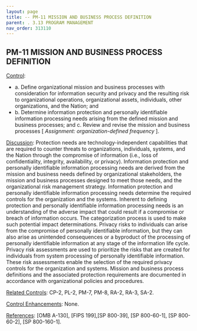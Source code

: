 ```yaml
---
layout: page
title: -- PM-11 MISSION AND BUSINESS PROCESS DEFINITION 
parent: . 3.13 PROGRAM MANAGEMENT 
nav_order: 313110 
---
```


## PM-11 MISSION AND BUSINESS PROCESS DEFINITION

<ins>Control</ins>:

* a. Define organizational mission and business processes with consideration for information security and privacy and the resulting risk to organizational operations, organizational assets, individuals, other organizations, and the Nation; and
* b. Determine information protection and personally identifiable information processing needs arising from the defined mission and business processes; and
c. Review and revise the mission and business processes [ _Assignment: organization-defined frequency_ ].

<ins>Discussion</ins>: Protection needs are technology-independent capabilities that are required to counter threats to organizations, individuals, systems, and the Nation through the compromise of information (i.e., loss of confidentiality, integrity, availability, or privacy). Information protection and personally identifiable information processing needs are derived from the mission and business needs defined by organizational stakeholders, the mission and business processes designed to meet those needs, and the organizational risk management strategy. Information protection and personally identifiable information processing needs determine the required controls for the organization and the systems. Inherent to defining protection and personally identifiable information processing needs is an understanding of the adverse impact that could result if a compromise or breach of information occurs. The categorization process is used to make such potential impact determinations. Privacy risks to individuals can arise from the compromise of personally identifiable information, but they can also arise as unintended consequences or a byproduct of the processing of personally identifiable information at any stage of the information life cycle. Privacy risk assessments are used to prioritize the risks that are created for individuals from system processing of personally identifiable information. These risk assessments enable the selection of the required privacy controls for the organization and systems. Mission and business process definitions and the associated protection requirements are documented in accordance with organizational policies and procedures.

<ins>Related Controls</ins>: CP-2, PL-2, PM-7, PM-8, RA-2, RA-3, SA-2.

<ins>Control Enhancements</ins>: None.

<ins>References</ins>: [OMB A-130], [FIPS 199],[SP 800-39], [SP 800-60-1], [SP 800-60-2], [SP 800-160-1].
